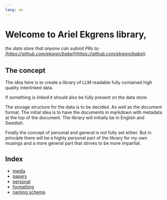 ```yaml
---
lang: en
---
```

# Welcome to Ariel Ekgrens library,
###### the data store that anyone can submit PRs to: [https://github.com/ekgren/babel](https://github.com/ekgren/babel).

## The concept
The idea here is to create a library of LLM readable fully contained high quality interlinked data.  

If something is linked it should also be fully present on the data store.  

The storage structure for the data is to be decided. As well as the document format. The initial idea is to have the documents in markdown with metadata at the top of the document. The library will initially be in English and Swedish.  

Finally the concept of personal and general is not fully set either. But in principle there will be a highly personal part of the library for my own musings and a more general part that strives to be more impartial.  

## Index
- [media](media/index.md)
- [papers](papers/index.md)
- [personal](personal/index.md)
- [formatting](formatting.md)
- [naming scheme](naming-scheme.md)

